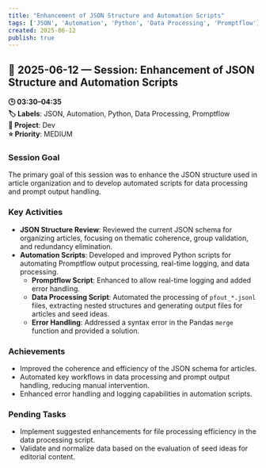 ```yaml
---
title: "Enhancement of JSON Structure and Automation Scripts"
tags: ['JSON', 'Automation', 'Python', 'Data Processing', 'Promptflow']
created: 2025-06-12
publish: true
---
```


## 📅 2025-06-12 — Session: Enhancement of JSON Structure and Automation Scripts

**🕒 03:30–04:35**  
**🏷️ Labels**: JSON, Automation, Python, Data Processing, Promptflow  
**📂 Project**: Dev  
**⭐ Priority**: MEDIUM  


### Session Goal
The primary goal of this session was to enhance the JSON structure used in article organization and to develop automated scripts for data processing and prompt output handling.

### Key Activities
- **JSON Structure Review**: Reviewed the current JSON schema for organizing articles, focusing on thematic coherence, group validation, and redundancy elimination.
- **Automation Scripts**: Developed and improved Python scripts for automating Promptflow output processing, real-time logging, and data processing.
  - **Promptflow Script**: Enhanced to allow real-time logging and added error handling.
  - **Data Processing Script**: Automated the processing of `pfout_*.jsonl` files, extracting nested structures and generating output files for articles and seed ideas.
  - **Error Handling**: Addressed a syntax error in the Pandas `merge` function and provided a solution.

### Achievements
- Improved the coherence and efficiency of the JSON schema for articles.
- Automated key workflows in data processing and prompt output handling, reducing manual intervention.
- Enhanced error handling and logging capabilities in automation scripts.

### Pending Tasks
- Implement suggested enhancements for file processing efficiency in the data processing script.
- Validate and normalize data based on the evaluation of seed ideas for editorial content.
